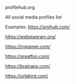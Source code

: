 profilehub.org

All social media profiles list

Examples:
https://smihub.com/

https://webstagram.org/

https://ingramer.com/

https://greatfon.com/

https://brainans.com/

https://urlebird.com/
